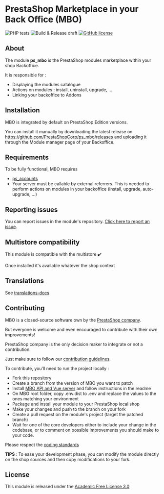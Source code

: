 # PrestaShop Marketplace in your Back Office (MBO)

![PHP tests](https://github.com/PrestaShopCorp/ps_mbo/workflows/PHP%20tests/badge.svg)
![Build & Release draft](https://github.com/PrestaShopCorp/ps_mbo/workflows/Build%20&%20Release%20draft/badge.svg)
[![GitHub license](https://img.shields.io/github/license/PrestaShopCorp/ps_mbo)](https://github.com/PrestaShopCorp/ps_mbo/LICENSE.md)

## About

The module **ps_mbo** is the PrestaShop modules marketplace within your shop Backoffice.

It is responsible for :

- Displaying the modules catalogue
- Actions on modules : install, uninstall, upgrade, ...
- Linking your backoffice to Addons

## Installation

MBO is integrated by default on PrestaShop Edition versions.

You can install it manually by downloading the latest release on https://github.com/PrestaShopCorp/ps_mbo/releases and uploading it through the Module manager page of your Backoffice.

## Requirements

To be fully functional, MBO requires

- [ps_accounts][ps_accounts]
- Your server must be callable by external referrers. This is needed to perform actions on modules in your backoffice (install, upgrade, auto-upgrade, ...)

## Reporting issues

You can report issues in the module's repository. [Click here to report an issue][report-issue].

## Multistore compatibility

This module is compatible with the multistore :heavy_check_mark:

Once installed it's available whatever the shop context

## Translations

See [translations-docs][translations-docs]

## Contributing

MBO is a closed-source software own by the [PrestaShop company][prestashop].

But everyone is welcome and even encouraged to contribute with their own improvements!

PrestaShop company is the only decision maker to integrate or not a contribution.

Just make sure to follow our [contribution guidelines][contribution-guidelines].

To contribute, you'll need to run the project locally :

- Fork this repository
- Create a branch from the version of MBO you want to patch
- Install [MBO API and Vue server][mbo-api-and-vue] and follow instructions in the readme
- On MBO root folder, copy .env.dist to .env and replace the values to the ones matching your environment
- Package and install your module to your PrestaShop local shop
- Make your changes and push to the branch on your fork
- Create a pull request on the module's project (target the patched branch)
- Wait for one of the core developers either to include your change in the codebase, or to comment on possible improvements you should make to your code.

Please respect the [coding standards][coding-standards]

**TIPS** : To ease your development phase, you can modify the module directly on the shop sources and then copy modifications to your fork.


## License

This module is released under the [Academic Free License 3.0][AFL-3.0] 

[report-issue]: https://github.com/PrestaShopCorp/ps_mbo/issues/new
[prestashop]: https://www.prestashop.com/
[ps_accounts]: https://github.com/PrestaShopCorp/ps_accounts
[contribution-guidelines]: https://devdocs.prestashop.com/1.7/contribute/contribution-guidelines/project-modules/
[mbo-api-and-vue]: https://github.com/PrestaShopCorp/mbo.prestashop.com
[coding-standards]: https://devdocs.prestashop.com/1.7/development/coding-standards/
[AFL-3.0]: https://opensource.org/licenses/AFL-3.0
[translations-docs]: docs/translations.md
